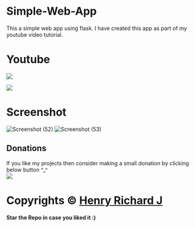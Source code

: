 # Simple-Web-App
This a simple web app using flask. I have created this app as part of my youtube video tutorial.

# Youtube
[![](https://img.shields.io/badge/Youtube-Watch%20Now-red?style=for-the-badge&logo=YouTube)](https://www.youtube.com/watch?v=exGBpm3smko)

[![](https://img.shields.io/youtube/channel/subscribers/UCVGasc5jr45eZUpZNHvbtWQ?style=social)](https://www.youtube.com/channel/UCVGasc5jr45eZUpZNHvbtWQ)

# Screenshot
![Screenshot (52)](https://user-images.githubusercontent.com/68910039/116566765-a65d9600-a924-11eb-993c-b245f970192b.png)
![Screenshot (53)](https://user-images.githubusercontent.com/68910039/116566746-a3fb3c00-a924-11eb-8ad9-4717705416f5.png)

## Donations
If you like my projects then consider making a small donation by clicking below button ^_^
<br/>
[![](https://img.shields.io/badge/Donate-Paypal-blue?style=for-the-badge&logo=paypal)](https://www.paypal.com/paypalme/henryrics)

# Copyrights © [Henry Richard J](https://github.com/henry-richard7)
#### Star the Repo in case you liked it :)
